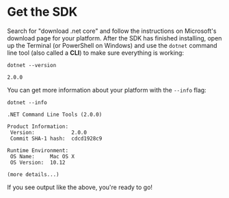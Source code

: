 # Get the SDK

Search for "download .net core" and follow the instructions on Microsoft's download page for your platform. After the SDK has finished installing, open up the Terminal \(or PowerShell on Windows\) and use the `dotnet` command line tool \(also called a **CLI**\) to make sure everything is working:

```text
dotnet --version

2.0.0
```

You can get more information about your platform with the `--info` flag:

```text
dotnet --info

.NET Command Line Tools (2.0.0)

Product Information:
 Version:            2.0.0
 Commit SHA-1 hash:  cdcd1928c9

Runtime Environment:
 OS Name:     Mac OS X
 OS Version:  10.12

(more details...)
```

If you see output like the above, you're ready to go!

